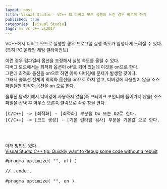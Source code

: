 ```yaml
---
layout: post
title: Visual Studio - VC++ 의 디버그 모드 실행이 느린 경우 빠르게 하기
published: true
categories: [Visual Studio]
tags: vs vc c++ vs2017
---
```

VC++에서 디버그 모드로 실행할 경우 프로그램 실행 속도가 엄청나게 느려질 수 있다. (특히 PC 온라인 게임 클라이언트)  
  
이런 경우 컴파일러 옵션을 조정해서 실행 속도를 올릴 수 있다.  
디버그 모드에서는 최적화 옵션이 off로 되어 있는데 이것을 on으로 한다.  
그런데 최적화 옵션을 on으로 하면 아마 디버깅에 문제가 발생할 것이다.  
그래서 솔루션 전체의 최적화 옵션을 on으로 하지 않고, 디버깅에 사용할지 않을 소스 파일들만 최적화 옵션을 on 으로 한다.  
  
솔루션 탐색기에서 디버깅에 사용하지 않을(즉 브레이크 포인터에 들어가지 않을) 소스 파일을 선택 후 마우스 오른쪽 클릭으로 속성 창을 연다. 
  
<pre>
[C/C++] -> [최적화] - [최적화] 부분을 Ox 또는 O2로 한다.
[C/C++] -> [코드 생성] - [기본 런타임 검사] 부분을 기본값 으로 한다.
</pre>  
  
<br>  
<br>  

아래 방법도 있다.    
[Visual Studio C++ tip:  Quickly want to debug some code without a rebuilt](https://twitter.com/MittringMartin/status/912817354827907073)    
  
<pre>
#pragma optimize( "", off )

//..code..

#pragma optimize( "", on )
</pre>